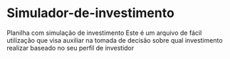 # Simulador-de-investimento
Planilha com simulação de investimento 
Este é um arquivo de fácil utilização que visa auxiliar na tomada de decisão sobre qual investimento realizar baseado no seu perfil de investidor
